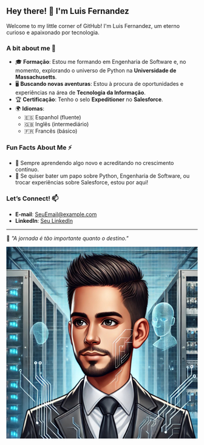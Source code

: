 ## Hey there! 👋 I'm Luis Fernandez

Welcome to my little corner of GitHub! I'm Luis Fernandez, um eterno curioso e apaixonado por tecnologia.

### A bit about me 🌟

- 🎓 **Formação**: Estou me formando em Engenharia de Software e, no momento, explorando o universo de Python na **Universidade de Massachusetts**. 
- 🖥️ **Buscando novas aventuras**: Estou à procura de oportunidades e experiências na área de **Tecnologia da Informação**.
- 🏆 **Certificação**: Tenho o selo **Expeditioner** no **Salesforce**.
- 🌍 **Idiomas**: 
  - 🇪🇸 Espanhol (fluente)
  - 🇬🇧 Inglês (intermediário)
  - 🇫🇷 Francês (básico)

### Fun Facts About Me ⚡

- 🌱 Sempre aprendendo algo novo e acreditando no crescimento contínuo.
- 💬 Se quiser bater um papo sobre Python, Engenharia de Software, ou trocar experiências sobre Salesforce, estou por aqui!

### Let’s Connect! 📫
- **E-mail**: [SeuEmail@example.com](fernandezlh19@gmail.com)
- **LinkedIn**: [Seu LinkedIn]([https://linkedin.com/in/seu-perfil](https://www.linkedin.com/in/luis-fernandez-5a6464213?utm_source=share&utm_campaign=share_via&utm_content=profile&utm_medium=android_app))

---

🚀 *"A jornada é tão importante quanto o destino."*

![Luis Fernandez](./Caricatura.png)
